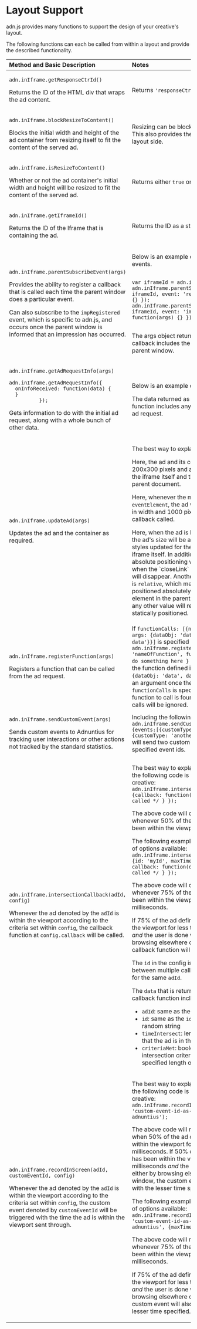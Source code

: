 # Layout Support

adn.js provides many functions to support the design of your creative's layout.

The following functions can each be called from within a layout and provide the described functionality.

<table>
  <thead>
    <tr>
      <th style="text-align:left">Method and Basic Description</th>
      <th style="text-align:left">Notes</th>
    </tr>
  </thead>
  <tbody>
    <tr>
      <td style="text-align:left">
        <p><code>adn.inIframe.getResponseCtrId()</code>
        </p>
        <p>Returns the ID of the HTML div that wraps the ad content.</p>
      </td>
      <td style="text-align:left">Returns <code>&apos;responseCtr&apos;</code> and is unlikely to change.</td>
    </tr>
    <tr>
      <td style="text-align:left">
        <p><code>adn.inIframe.blockResizeToContent()</code>
        </p>
        <p>Blocks the initial width and height of the ad container from resizing
          itself to fit the content of the served ad.</p>
      </td>
      <td style="text-align:left">Resizing can be blocked on the request side. This also provides the same
        functionality on the layout side.</td>
    </tr>
    <tr>
      <td style="text-align:left">
        <p><code>adn.inIframe.isResizeToContent()</code>
        </p>
        <p>Whether or not the ad container&apos;s initial width and height will be
          resized to fit the content of the served ad.</p>
      </td>
      <td style="text-align:left">Returns either <code>true</code> or <code>false</code>.</td>
    </tr>
    <tr>
      <td style="text-align:left">
        <p><code>adn.inIframe.getIframeId()</code>
        </p>
        <p>Returns the ID of the Iframe that is containing the ad.</p>
      </td>
      <td style="text-align:left">Returns the ID as a string.</td>
    </tr>
    <tr>
      <td style="text-align:left">
        <p><code>adn.inIframe.parentSubscribeEvent(args)</code>
        </p>
        <p>Provides the ability to register a callback that is called each time the
          parent window does a particular event.</p>
        <p>Can also subscribe to the <code>impRegistered</code> event, which is specific
          to adn.js, and occurs once the parent window is informed that an impression
          has occurred.</p>
      </td>
      <td style="text-align:left">
        <p>Below is an example of how to subscribe to the events.</p>
        <p><code>
var iframeId = adn.inIframe.getIframeId();
adn.inIframe.parentSubscribeEvent({ifrId: iframeId, event: 'resize', cb: function(args) {} });
adn.inIframe.parentSubscribeEvent({ifrId: iframeId, event: 'impRegistered', cb: function(args) {} });
          </code></p>
        <p>The args object returned as a parameter in the callback includes the width
          and height of the parent window.</p>
      </td>
    </tr>
    <tr>
      <td style="text-align:left">
        <p><code>adn.inIframe.getAdRequestInfo(args)</code></p>
        <p><code>adn.inIframe.getAdRequestInfo({
  onInfoReceived: function(data) {
  }
          });</code></p>
        <p>Gets information to do with the initial ad request, along with a whole
          bunch of other data.</p>
      </td>
      <td style="text-align:left">
        <p>Below is an example of how to request the info</p>
        <p>The data returned as a parameter to the callback function includes anything
          that was set on the ad request.</p>
      </td>
    </tr>
    <tr>
      <td style="text-align:left">
        <p><code>adn.inIframe.updateAd(args)</code>
        </p>
        <p>Updates the ad and the container as required.</p>
      </td>
      <td style="text-align:left">
        <p>The best way to explain this is with examples.</p>
        <p>Here, the ad and its container will resize to 200x300 pixels and apply
          the supplied styles to the iframe itself and the target element in the
          parent document.</p>
        <p>Here, whenever the mouse hovers over <code>eventElement</code>, the ad
          will resize itself to be 100% in width and 1000 pixels in height and the
          callback called.</p>
        <p>Here, when the ad is loaded inside the iframe, the ad&apos;s size will
          be adjusted accordingly, as will styles updated for the iframe&apos;s container
          and the iframe itself. In addition, the iframe will be set to absolute
          positioning via the <code>stack</code> setting. Then, when the `closeLink`
          element is clicked, the ad will disappear. Another possible value for <code>stack</code> is <code>relative</code>,
          which means the iframe will be positioned absolutely relative to the target
          element in the parent document. Setting <code>stack</code> to any other value
          will render everything as statically positioned.</p>
      </td>
    </tr>
    <tr>
      <td style="text-align:left">
        <p><code>adn.inIframe.registerFunction(args)</code>
        </p>
        <p>Registers a function that can be called from the ad request.</p>
      </td>
      <td style="text-align:left">If <code>functionCalls: [{name: &apos;nameOfFunction&apos;, args: {dataObj: &apos;data&apos;, dataObj2: &apos;more data&apos;}}]</code> is
        specified in the ad request and <code>adn.inIframe.registerFunction({name: &apos;nameOfFunction&apos;, func: function(args) { // do something here } });</code> is
        specified in the ad, the function defined in <code>func</code> will be called
        with <code>{dataObj: &apos;data&apos;, dataObj2: &apos;more data&apos;}</code> as
        an argument once the ad is loaded. If <code>functionCalls</code> is specified
        and no corresponding function to call is found in the ad, the function
        calls will be ignored.</td>
    </tr>
    <tr>
      <td style="text-align:left">
        <p><code>adn.inIframe.sendCustomEvent(args)</code>
        </p>
        <p>Sends custom events to Adnuntius for tracking user interactions or other
          actions not tracked by the standard statistics.</p>
      </td>
      <td style="text-align:left">Including the following code in your Layout <code>adn.inIframe.sendCustomEvent(&apos;{{adId}}&apos;, {events:[{customType: &apos;custom_event_id&apos;}, {customType: &apos;another_custom_event_id&apos;}]});</code> will
        send two custom events to Adnuntius for the specified event ids.</td>
    </tr>
    <tr>
      <td style="text-align:left">
        <p><code>adn.inIframe.intersectionCallback(adId, config)</code>
        </p>
        <p>Whenever the ad denoted by the <code>adId</code> is within the viewport
          according to the criteria set within <code>config</code>, the callback function
          at <code>config.callback</code> will be called.</p>
      </td>
      <td style="text-align:left">
        <p>The best way to explain this is via examples. If the following code is
          placed within a layout or creative: <code>adn.inIframe.intersectionCallback(&apos;{{adId}}&apos;, {callback: function(data) { /* this will get called */ } });</code>
        </p>
        <p>The above code will call the callback function whenever 50% of the ad
          defined by <code>adId</code> has been within the viewport.</p>
        <p>The following example demonstrates the variety of options available: <code>adn.inIframe.intersectionCallback(&apos;{{adId}}&apos;, {id: &apos;myId&apos;, maxTime: 2000, threshold: 75, callback: function(data) { /* this will get called */ } });</code>
        </p>
        <p>The above code will call the callback function whenever 75% of the ad
          defined by <code>adId</code> has been within the viewport for more than 2000
          milliseconds.</p>
        <p>If 75% of the ad defined by <code>adId</code> has been within the viewport
          for less than 2000 milliseconds <em>and</em> the user is done with the page
          either by browsing elsewhere or closing the window, the callback function
          will also be called.</p>
        <p>The <code>id</code> in the config is used to distinguish between multiple
          calls to <code>intersectionCallback</code> for the same <code>adId</code>.</p>
        <p>The <code>data</code> that is returned as an argument to the callback function
          includes the following:</p>
        <ul>
          <li><code>adId</code>: same as the <code>adId</code> passed in</li>
          <li><code>id</code>: same as the <code>id</code> passed in otherwise a random
            string</li>
          <li><code>timeIntersect</code>: length of time in milliseconds that the ad
            is in the viewport</li>
          <li><code>criteriaMet</code>: boolean describing whether the intersection
            criteria have been met for the specified length of time</li>
        </ul>
      </td>
    </tr>
    <tr>
      <td style="text-align:left">
        <p><code>adn.inIframe.recordInScreen(adId, customEventId, config)</code>
        </p>
        <p>Whenever the ad denoted by the <code>adId</code> is within the viewport
          according to the criteria set within <code>config</code>, the custom event
          denoted by <code>customEventId</code> will be triggered with the time the
          ad is within the viewport sent through.</p>
      </td>
      <td style="text-align:left">
        <p>The best way to explain this is via examples. If the following code is
          placed within a layout or creative: <code>adn.inIframe.recordInScreen(&apos;{{adId}}&apos;, &apos;custom-event-id-as-defined-within-adnuntius&apos;);</code>
        </p>
        <p>The above code will register the custom event when 50% of the ad defined
          by <code>adId</code> has been within the viewport for longer than 2000 milliseconds.
          If 50% of the ad defined by <code>adId</code> has been within the viewport
          for less than 2000 milliseconds <em>and</em> the user is done with the page
          either by browsing elsewhere or closing the window, the custom event will
          also be registered with the lesser time specified.</p>
        <p>The following example demonstrates the variety of options available: <code>adn.inIframe.recordInScreen(&apos;{{adId}}&apos;, &apos;custom-event-id-as-defined-within-adnuntius&apos;, {maxTime: 5000, threshold: 75});</code>
        </p>
        <p>The above code will register the custom event whenever 75% of the ad defined
          by <code>adId</code> has been within the viewport for more than 5000 milliseconds.</p>
        <p>If 75% of the ad defined by <code>adId</code> has been within the viewport
          for less than 5000 milliseconds <em>and</em> the user is done with the page
          either by browsing elsewhere or closing the window, the custom event will
          also be registered with the lesser time specified.</p>
      </td>
    </tr>
  </tbody>
</table>

